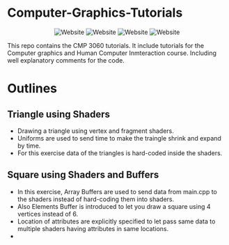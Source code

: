 # Computer-Graphics-Tutorials
<p align="center">
  <a style="text-decoration:none" >
    <img src="https://img.shields.io/badge/Language-C%2B%2B-blue" alt="Website" />
  </a>
  <a style="text-decoration:none" >
    <img src="https://img.shields.io/badge/Shader%20Language-GLSL-blue" alt="Website" />
  </a>
  <a style="text-decoration:none" >
    <img src="https://img.shields.io/badge/Graphics%20API-OpenGL-blue" alt="Website" />
  </a>
  <a style="text-decoration:none" >
    <img src="https://img.shields.io/badge/Build%20Generator%20Tool-CMake-blue" alt="Website" />
  </a>
</p>


This repo contains the CMP 3060 tutorials. It include tutorials for the Computer graphics and Human Computer Inmteraction course. Including well explanatory comments for  the code.

# Outlines
## Triangle using Shaders
- Drawing a triangle using vertex and fragment shaders.
- Uniforms are used to send time to make the traingle shrink and expand by time.
- For this exercise data of the triangles is hard-coded inside the shaders.

## Square using Shaders and Buffers
- In this exercise, Array Buffers are used to send data from main.cpp to the shaders instead of hard-coding them into shaders.
- Also Elements Buffer is introduced to let you draw a square using 4 vertices instead of 6.
- Location of attributes are explicitly specified to let pass same data to multiple shaders having attributes in same locations.
- 

